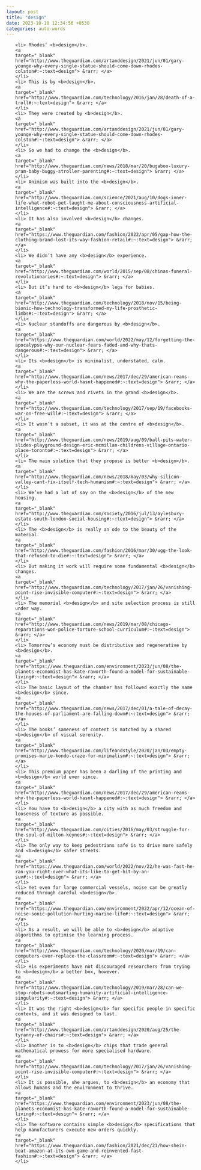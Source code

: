 ```yaml
---
layout: post
title: "design"
date: 2023-10-10 12:34:56 +0530
categories: auto-words
---
```

<ol>

    <li> Rhodes’ <b>design</b>.
    <a 
    target="_blank" 
    href="http://www.theguardian.com/artanddesign/2021/jun/01/gary-younge-why-every-single-statue-should-come-down-rhodes-colston#:~:text=design"> &rarr; </a>
    </li>
    <li> This is by <b>design</b>.
    <a 
    target="_blank" 
    href="http://www.theguardian.com/technology/2016/jan/28/death-of-a-troll#:~:text=design"> &rarr; </a>
    </li>
    <li> They were created by <b>design</b>.
    <a 
    target="_blank" 
    href="http://www.theguardian.com/artanddesign/2021/jun/01/gary-younge-why-every-single-statue-should-come-down-rhodes-colston#:~:text=design"> &rarr; </a>
    </li>
    <li> So we had to change the <b>design</b>.
    <a 
    target="_blank" 
    href="http://www.theguardian.com/news/2018/mar/20/bugaboo-luxury-pram-baby-buggy-stroller-parenting#:~:text=design"> &rarr; </a>
    </li>
    <li> Animism was built into the <b>design</b>.
    <a 
    target="_blank" 
    href="http://www.theguardian.com/science/2021/aug/10/dogs-inner-life-what-robot-pet-taught-me-about-consciousness-artificial-intelligence#:~:text=design"> &rarr; </a>
    </li>
    <li> It has also involved <b>design</b> changes.
    <a 
    target="_blank" 
    href="https://www.theguardian.com/fashion/2022/apr/05/gap-how-the-clothing-brand-lost-its-way-fashion-retail#:~:text=design"> &rarr; </a>
    </li>
    <li> We didn’t have any <b>design</b> experience.
    <a 
    target="_blank" 
    href="http://www.theguardian.com/world/2015/sep/08/chinas-funeral-revolutionaries#:~:text=design"> &rarr; </a>
    </li>
    <li> But it’s hard to <b>design</b> legs for babies.
    <a 
    target="_blank" 
    href="http://www.theguardian.com/technology/2018/nov/15/being-bionic-how-technology-transformed-my-life-prosthetic-limbs#:~:text=design"> &rarr; </a>
    </li>
    <li> Nuclear standoffs are dangerous by <b>design</b>.
    <a 
    target="_blank" 
    href="https://www.theguardian.com/world/2022/may/12/forgetting-the-apocalypse-why-our-nuclear-fears-faded-and-why-thats-dangerous#:~:text=design"> &rarr; </a>
    </li>
    <li> Its <b>design</b> is minimalist, understated, calm.
    <a 
    target="_blank" 
    href="http://www.theguardian.com/news/2017/dec/29/american-reams-why-the-paperless-world-hasnt-happened#:~:text=design"> &rarr; </a>
    </li>
    <li> We are the screws and rivets in the grand <b>design</b>.
    <a 
    target="_blank" 
    href="http://www.theguardian.com/technology/2017/sep/19/facebooks-war-on-free-will#:~:text=design"> &rarr; </a>
    </li>
    <li> It wasn’t a subset, it was at the centre of <b>design</b>.
    <a 
    target="_blank" 
    href="http://www.theguardian.com/news/2019/aug/09/ball-pits-water-slides-playground-design-eric-mcmillan-childrens-village-ontario-place-toronto#:~:text=design"> &rarr; </a>
    </li>
    <li> The main solution that they propose is better <b>design</b>.
    <a 
    target="_blank" 
    href="http://www.theguardian.com/news/2018/may/03/why-silicon-valley-cant-fix-itself-tech-humanism#:~:text=design"> &rarr; </a>
    </li>
    <li> We’ve had a lot of say on the <b>design</b> of the new housing.
    <a 
    target="_blank" 
    href="http://www.theguardian.com/society/2016/jul/13/aylesbury-estate-south-london-social-housing#:~:text=design"> &rarr; </a>
    </li>
    <li> The <b>design</b> is really an ode to the beauty of the material.
    <a 
    target="_blank" 
    href="http://www.theguardian.com/fashion/2016/mar/30/ugg-the-look-that-refused-to-die#:~:text=design"> &rarr; </a>
    </li>
    <li> But making it work will require some fundamental <b>design</b> changes.
    <a 
    target="_blank" 
    href="http://www.theguardian.com/technology/2017/jan/26/vanishing-point-rise-invisible-computer#:~:text=design"> &rarr; </a>
    </li>
    <li> The memorial <b>design</b> and site selection process is still under way.
    <a 
    target="_blank" 
    href="http://www.theguardian.com/news/2019/mar/08/chicago-reparations-won-police-torture-school-curriculum#:~:text=design"> &rarr; </a>
    </li>
    <li> Tomorrow’s economy must be distributive and regenerative by <b>design</b>.
    <a 
    target="_blank" 
    href="https://www.theguardian.com/environment/2023/jun/08/the-planets-economist-has-kate-raworth-found-a-model-for-sustainable-living#:~:text=design"> &rarr; </a>
    </li>
    <li> The basic layout of the chamber has followed exactly the same <b>design</b> since.
    <a 
    target="_blank" 
    href="http://www.theguardian.com/news/2017/dec/01/a-tale-of-decay-the-houses-of-parliament-are-falling-down#:~:text=design"> &rarr; </a>
    </li>
    <li> The books’ sameness of content is matched by a shared <b>design</b> of visual serenity.
    <a 
    target="_blank" 
    href="http://www.theguardian.com/lifeandstyle/2020/jan/03/empty-promises-marie-kondo-craze-for-minimalism#:~:text=design"> &rarr; </a>
    </li>
    <li> This premium paper has been a darling of the printing and <b>design</b> world ever since.
    <a 
    target="_blank" 
    href="http://www.theguardian.com/news/2017/dec/29/american-reams-why-the-paperless-world-hasnt-happened#:~:text=design"> &rarr; </a>
    </li>
    <li> You have to <b>design</b> a city with as much freedom and looseness of texture as possible.
    <a 
    target="_blank" 
    href="http://www.theguardian.com/cities/2016/may/03/struggle-for-the-soul-of-milton-keynes#:~:text=design"> &rarr; </a>
    </li>
    <li> The only way to keep pedestrians safe is to drive more safely and <b>design</b> safer streets.
    <a 
    target="_blank" 
    href="https://www.theguardian.com/world/2022/nov/22/he-was-fast-he-ran-you-right-over-what-its-like-to-get-hit-by-an-suv#:~:text=design"> &rarr; </a>
    </li>
    <li> Yet even for large commercial vessels, noise can be greatly reduced through careful <b>design</b>.
    <a 
    target="_blank" 
    href="https://www.theguardian.com/environment/2022/apr/12/ocean-of-noise-sonic-pollution-hurting-marine-life#:~:text=design"> &rarr; </a>
    </li>
    <li> As a result, we will be able to <b>design</b> adaptive algorithms to optimise the learning process.
    <a 
    target="_blank" 
    href="http://www.theguardian.com/technology/2020/mar/19/can-computers-ever-replace-the-classroom#:~:text=design"> &rarr; </a>
    </li>
    <li> His experiments have not discouraged researchers from trying to <b>design</b> a better box, however.
    <a 
    target="_blank" 
    href="http://www.theguardian.com/technology/2019/mar/28/can-we-stop-robots-outsmarting-humanity-artificial-intelligence-singularity#:~:text=design"> &rarr; </a>
    </li>
    <li> It was the right <b>design</b> for specific people in specific contexts, and it was designed to last.
    <a 
    target="_blank" 
    href="http://www.theguardian.com/artanddesign/2020/aug/25/the-tyranny-of-chairs#:~:text=design"> &rarr; </a>
    </li>
    <li> Another is to <b>design</b> chips that trade general mathematical prowess for more specialised hardware.
    <a 
    target="_blank" 
    href="http://www.theguardian.com/technology/2017/jan/26/vanishing-point-rise-invisible-computer#:~:text=design"> &rarr; </a>
    </li>
    <li> It is possible, she argues, to <b>design</b> an economy that allows humans and the environment to thrive.
    <a 
    target="_blank" 
    href="https://www.theguardian.com/environment/2023/jun/08/the-planets-economist-has-kate-raworth-found-a-model-for-sustainable-living#:~:text=design"> &rarr; </a>
    </li>
    <li> The software contains simple <b>design</b> specifications that help manufacturers execute new orders quickly.
    <a 
    target="_blank" 
    href="https://www.theguardian.com/fashion/2021/dec/21/how-shein-beat-amazon-at-its-own-game-and-reinvented-fast-fashion#:~:text=design"> &rarr; </a>
    </li>